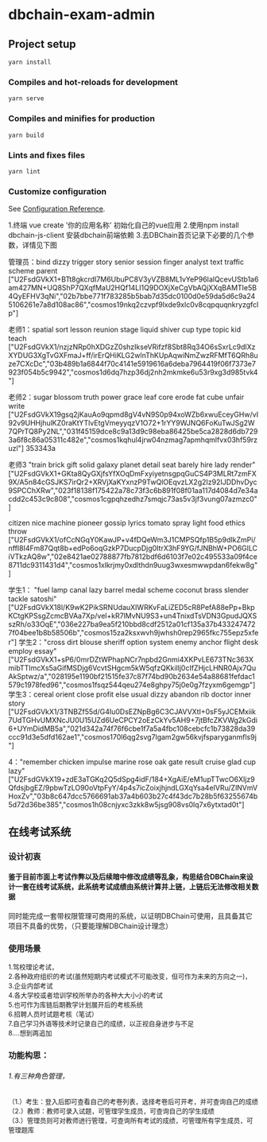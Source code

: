 # dbchain-exam-admin

## Project setup
```
yarn install
```

### Compiles and hot-reloads for development
```
yarn serve
```

### Compiles and minifies for production
```
yarn build
```

### Lints and fixes files
```
yarn lint
```

### Customize configuration
See [Configuration Reference](https://cli.vuejs.org/config/).


1.终端 vue create '你的应用名称' 初始化自己的vue应用
2.使用npm install dbchain-js-client 安装dbchain前端依赖
3.去DBChain首页记录下必要的几个参数，详情见下图

管理员：bind dizzy trigger story senior session finger analyst text traffic scheme parent
["U2FsdGVkX1+BTt8gkcrdI7M6UbuPC8V3yVZB8ML1vYeP96IalQcevUStb1a6am427MN+UQ8ShP7QXqfMaU2HQf14LI1Q9DOXjXeCgVbAQjXXqBAMTIe5B4QyEFHV3qNi","02b7bbe771f783285b5bab7d35dc0100d0e59da5d6c9a245106261e7a8d108ac86","cosmos19nkq2czvpf9lxde9xlc0v8cqpquqnkryzgfclp"]


老师1：spatial sort lesson reunion stage liquid shiver cup type topic kid teach ["U2FsdGVkX1/nzjzNRp0hXDGzZ0shzIkseVRifzf8Sbt8Rq34O6sSxrLc9dlXzXYDUG3XgTvGXFmaJ+ff/irErQHiKLG2wlnThKUpAqwiNmZwzRFMfT6QRh8uze7CXcDc","03b489b1a6844f70c4141e5919616a6deba7964419f06f7373e7923f054b5c9942","cosmos1d6dq7hzp36dj2nh2mkmke6u53r9xg3d985tvk4"]

老师2：sugar blossom truth power grace leaf core erode fat cube unfair write  ["U2FsdGVkX19gsq2jKauAo9qpmd8gV4vN9S0p94xoWZb6xwuEceyGHw/vI92v9UHHjhulKZ0raKtYTlvEtgVmeyyqzV1O72+1rYY9WJNQ6FoKuTwJSg2W7QPrTQ8Py2NL","031f45159dce8c9a13d9c98eba86425be5ca2828d6db7293a6f8c86a05311c482e","cosmos1kqhul4jrw04nzmag7apmhqmlfvx03hf59rzuzl"]  353343a

老师3  "train brick gift solid galaxy planet detail seat barely hire lady render"  ["U2FsdGVkX1+GKta8QyGXjfsYfXOqDmFxyiyetnsgpqGuCS4P3MLRt7zmFX9X/A5n84cGSJKS7irQr2+XRVjXaKYxnzP9TwQlOEqvzLX2g2Iz92IJDDhvDyc9SPCChXRw","023f18138f175422a78c73f3c6b891f08f01aa117d4084d7e34acdd2c453c9c808","cosmos1cgpqhzedhz7smqjc73as5v3jf3vung07azmzc0"]

citizen nice machine pioneer gossip lyrics tomato spray light food ethics throw  
["U2FsdGVkX1/ofCcNGqY0KawJP+v4fDQeWm3J1CMPSQfp1B5p9dIkZmPi/nffI8I4Fm87Qqt8b+edPo6oqGzkP7DucpDjg0ItrX3hF9YG/fJNBhW+PO6GlLCiVTkzAQ8w","02e8421ae02788877fb7812bdf6d6103f7e02c495533a09f4ce8711dc9311431d4","cosmos1xlkrjmy0xdlthdn9uug3wxesmwwpdan6fekw8g"]



学生1：
"fuel lamp canal lazy barrel medal scheme coconut brass slender tackle satoshi" ["U2FsdGVkX18l/K9wK2PikSRNUdauXIWRKvFaLiZED5cR8PefA88ePp+BkpKCtgKPSsgZcmcBVAa7Xp/vel+kR7lMvNU9S3+un4TnixdTsVDN3GpudJQXSszRh/o33OqE","036e227ba9ea5f210bbd8cdf2512a01cf135a37b4332474727f04bee1b8b58506b","cosmos15za2ksxwvh9jwhsh0rep2965fkc755epz5xfer"]
学生2："cross dirt blouse sheriff option system enemy anchor flight desk employ essay"  ["U2FsdGVkX1+sP6/0mrDZtWPhapNCr7npbd2Gnmi4XKPvLE673TNc363XmibTTImcXs5aGifMSDjg6VcvtSHgcm5kW5qfzQKkillj0cIfZHjcLHNR0Ajx7QuAkSptwz/a","028195e1190bf21515fe37c87f74bd90b2634e54a88681fefdac1579c1978fed96","cosmos1fsqz544qeu274e8ghpy75j0e0g7fzyxm6gemgp"]
学生3：cereal orient close profit else usual dizzy abandon rib doctor inner story   ["U2FsdGVkX1/3TNBZf55d/G4Iu0DsEZNpBg6C3CJAVVXtI+0sF5yJCEMxiik7UdTGHvUMXNcJU0U15UZd6UeCPCY2oEzCkYv5AH9+7jtBfcZKVWg2kGdi6+UYmDidMB5a","021d342a74f76f6cbe1f7a5a4fbc108cebcfc1b73828da39ccc91d3e5dfd162ae1","cosmos170l6qg2svg7lgam2gw56kvjfsparyganmfls9j"]

4："remember chicken impulse marine rose oak gate result cruise glad cup lazy"   ["U2FsdGVkX19+zdE3aTGKq2Q5dSpg4idF/184+XgAiE/eM1upTTwcO6XIjz9QfdsjbgEZ/9pbwTzLO90oVtpFyY/4p4s7icZoixjhjndLGXqYsa4eIVRu/ZlNVmVHoxZv","03b8c647dcc5766691ab37a4b603b27c4f43dc7b28b5f63255674b5d72d36be385","cosmos1h08cnjyxc3zkk8w5jsg908vs0lq7x6ytxtad0t"]














## 在线考试系统
### 设计初衷
#### 鉴于目前市面上考试作弊以及后续暗中修改成绩等乱象，构思结合DBChain来设计一套在线考试系统，此系统考试成绩由系统计算并上链，上链后无法修改相关数据
同时能完成一套带权限管理可商用的系统，以证明DBChain可使用，且具备其它项目不具备的优势，（只要能理解DBChain设计理念）

### 使用场景
<font  size=2> 1.驾校理论考试，</font>   
<font  size=2>2.各种政府组织的考试(虽然短期内考试模式不可能改变，但可作为未来的方向之一)，</font>   
<font  size=2>3.企业内部考试 </font>  
<font  size=2>4.各大学校或者培训学校所举办的各种大大小小的考试</font>   
<font  size=2>5.也可作为库链后期教学计划展开后的考核系统</font>   
<font  size=2>6.招聘人员时试题考核（笔试）</font>  
<font  size=2>7.自己学习外语等技术时记录自己的成绩，以正视自身进步与不足 </font>   
 <font  size=2>8....想到再追加 </font> 
  

### 功能构思：
###### 1.有三种角色管理，
<font  size=2>（1.）考生：登入后即可查看自己的考卷列表，选择考卷后可开考，并可查询自己的成绩</font> 
<font  size=2>（2.）教师：教师可录入试题，可管理学生成员，可查询自己的学生成绩</font>  
<font  size=2>（3.）管理员则可对教师进行管理，可查询所有考试的成绩，可管理所有学生成员，可管理题库</font>  
		  
		 